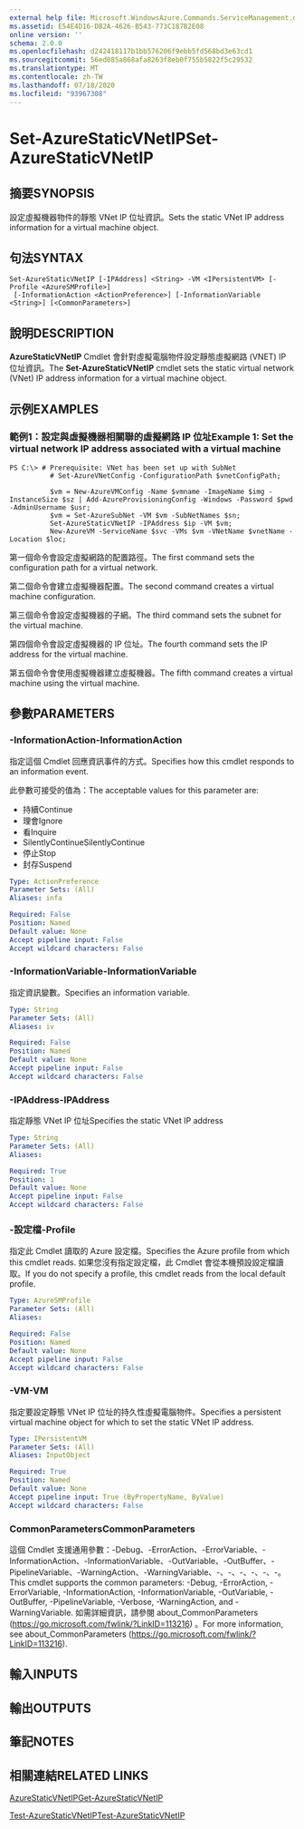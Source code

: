 ```yaml
---
external help file: Microsoft.WindowsAzure.Commands.ServiceManagement.dll-Help.xml
ms.assetid: E54E4D16-DB2A-4626-B543-773C187B2E08
online version: ''
schema: 2.0.0
ms.openlocfilehash: d242418117b1bb576206f9ebb5fd568bd3e63cd1
ms.sourcegitcommit: 56ed085a868afa8263f8eb0f755b5822f5c29532
ms.translationtype: MT
ms.contentlocale: zh-TW
ms.lasthandoff: 07/18/2020
ms.locfileid: "93967308"
---
```

# <span data-ttu-id="1c059-101">Set-AzureStaticVNetIP</span><span class="sxs-lookup"><span data-stu-id="1c059-101">Set-AzureStaticVNetIP</span></span>

## <span data-ttu-id="1c059-102">摘要</span><span class="sxs-lookup"><span data-stu-id="1c059-102">SYNOPSIS</span></span>
<span data-ttu-id="1c059-103">設定虛擬機器物件的靜態 VNet IP 位址資訊。</span><span class="sxs-lookup"><span data-stu-id="1c059-103">Sets the static VNet IP address information for a virtual machine object.</span></span>

## <span data-ttu-id="1c059-104">句法</span><span class="sxs-lookup"><span data-stu-id="1c059-104">SYNTAX</span></span>

```
Set-AzureStaticVNetIP [-IPAddress] <String> -VM <IPersistentVM> [-Profile <AzureSMProfile>]
 [-InformationAction <ActionPreference>] [-InformationVariable <String>] [<CommonParameters>]
```

## <span data-ttu-id="1c059-105">說明</span><span class="sxs-lookup"><span data-stu-id="1c059-105">DESCRIPTION</span></span>
<span data-ttu-id="1c059-106">**AzureStaticVNetIP** Cmdlet 會針對虛擬電腦物件設定靜態虛擬網路 (VNET) IP 位址資訊。</span><span class="sxs-lookup"><span data-stu-id="1c059-106">The **Set-AzureStaticVNetIP** cmdlet sets the static virtual network (VNet) IP address information for a virtual machine object.</span></span>

## <span data-ttu-id="1c059-107">示例</span><span class="sxs-lookup"><span data-stu-id="1c059-107">EXAMPLES</span></span>

### <span data-ttu-id="1c059-108">範例1：設定與虛擬機器相關聯的虛擬網路 IP 位址</span><span class="sxs-lookup"><span data-stu-id="1c059-108">Example 1: Set the virtual network IP address associated with a virtual machine</span></span>
```
PS C:\> # Prerequisite: VNet has been set up with SubNet
          # Set-AzureVNetConfig -ConfigurationPath $vnetConfigPath;

          $vm = New-AzureVMConfig -Name $vmname -ImageName $img -InstanceSize $sz | Add-AzureProvisioningConfig -Windows -Password $pwd -AdminUsername $usr;
          $vm = Set-AzureSubNet -VM $vm -SubNetNames $sn;
          Set-AzureStaticVNetIP -IPAddress $ip -VM $vm;
          New-AzureVM -ServiceName $svc -VMs $vm -VNetName $vnetName -Location $loc;
```

<span data-ttu-id="1c059-109">第一個命令會設定虛擬網路的配置路徑。</span><span class="sxs-lookup"><span data-stu-id="1c059-109">The first command sets the configuration path for a virtual network.</span></span>

<span data-ttu-id="1c059-110">第二個命令會建立虛擬機器配置。</span><span class="sxs-lookup"><span data-stu-id="1c059-110">The second command creates a virtual machine configuration.</span></span>

<span data-ttu-id="1c059-111">第三個命令會設定虛擬機器的子網。</span><span class="sxs-lookup"><span data-stu-id="1c059-111">The third command sets the subnet for the virtual machine.</span></span>

<span data-ttu-id="1c059-112">第四個命令會設定虛擬機器的 IP 位址。</span><span class="sxs-lookup"><span data-stu-id="1c059-112">The fourth command sets the IP address for the virtual machine.</span></span>

<span data-ttu-id="1c059-113">第五個命令會使用虛擬機器建立虛擬機器。</span><span class="sxs-lookup"><span data-stu-id="1c059-113">The fifth command creates a virtual machine using the virtual machine.</span></span>

## <span data-ttu-id="1c059-114">參數</span><span class="sxs-lookup"><span data-stu-id="1c059-114">PARAMETERS</span></span>

### <span data-ttu-id="1c059-115">-InformationAction</span><span class="sxs-lookup"><span data-stu-id="1c059-115">-InformationAction</span></span>
<span data-ttu-id="1c059-116">指定這個 Cmdlet 回應資訊事件的方式。</span><span class="sxs-lookup"><span data-stu-id="1c059-116">Specifies how this cmdlet responds to an information event.</span></span>

<span data-ttu-id="1c059-117">此參數可接受的值為：</span><span class="sxs-lookup"><span data-stu-id="1c059-117">The acceptable values for this parameter are:</span></span>

- <span data-ttu-id="1c059-118">持續</span><span class="sxs-lookup"><span data-stu-id="1c059-118">Continue</span></span>
- <span data-ttu-id="1c059-119">理會</span><span class="sxs-lookup"><span data-stu-id="1c059-119">Ignore</span></span>
- <span data-ttu-id="1c059-120">看</span><span class="sxs-lookup"><span data-stu-id="1c059-120">Inquire</span></span>
- <span data-ttu-id="1c059-121">SilentlyContinue</span><span class="sxs-lookup"><span data-stu-id="1c059-121">SilentlyContinue</span></span>
- <span data-ttu-id="1c059-122">停止</span><span class="sxs-lookup"><span data-stu-id="1c059-122">Stop</span></span>
- <span data-ttu-id="1c059-123">封存</span><span class="sxs-lookup"><span data-stu-id="1c059-123">Suspend</span></span>

```yaml
Type: ActionPreference
Parameter Sets: (All)
Aliases: infa

Required: False
Position: Named
Default value: None
Accept pipeline input: False
Accept wildcard characters: False
```

### <span data-ttu-id="1c059-124">-InformationVariable</span><span class="sxs-lookup"><span data-stu-id="1c059-124">-InformationVariable</span></span>
<span data-ttu-id="1c059-125">指定資訊變數。</span><span class="sxs-lookup"><span data-stu-id="1c059-125">Specifies an information variable.</span></span>

```yaml
Type: String
Parameter Sets: (All)
Aliases: iv

Required: False
Position: Named
Default value: None
Accept pipeline input: False
Accept wildcard characters: False
```

### <span data-ttu-id="1c059-126">-IPAddress</span><span class="sxs-lookup"><span data-stu-id="1c059-126">-IPAddress</span></span>
<span data-ttu-id="1c059-127">指定靜態 VNet IP 位址</span><span class="sxs-lookup"><span data-stu-id="1c059-127">Specifies the static VNet IP address</span></span>

```yaml
Type: String
Parameter Sets: (All)
Aliases: 

Required: True
Position: 1
Default value: None
Accept pipeline input: False
Accept wildcard characters: False
```

### <span data-ttu-id="1c059-128">-設定檔</span><span class="sxs-lookup"><span data-stu-id="1c059-128">-Profile</span></span>
<span data-ttu-id="1c059-129">指定此 Cmdlet 讀取的 Azure 設定檔。</span><span class="sxs-lookup"><span data-stu-id="1c059-129">Specifies the Azure profile from which this cmdlet reads.</span></span>
<span data-ttu-id="1c059-130">如果您沒有指定設定檔，此 Cmdlet 會從本機預設設定檔讀取。</span><span class="sxs-lookup"><span data-stu-id="1c059-130">If you do not specify a profile, this cmdlet reads from the local default profile.</span></span>

```yaml
Type: AzureSMProfile
Parameter Sets: (All)
Aliases: 

Required: False
Position: Named
Default value: None
Accept pipeline input: False
Accept wildcard characters: False
```

### <span data-ttu-id="1c059-131">-VM</span><span class="sxs-lookup"><span data-stu-id="1c059-131">-VM</span></span>
<span data-ttu-id="1c059-132">指定要設定靜態 VNet IP 位址的持久性虛擬電腦物件。</span><span class="sxs-lookup"><span data-stu-id="1c059-132">Specifies a persistent virtual machine object for which to set the static VNet IP address.</span></span>

```yaml
Type: IPersistentVM
Parameter Sets: (All)
Aliases: InputObject

Required: True
Position: Named
Default value: None
Accept pipeline input: True (ByPropertyName, ByValue)
Accept wildcard characters: False
```

### <span data-ttu-id="1c059-133">CommonParameters</span><span class="sxs-lookup"><span data-stu-id="1c059-133">CommonParameters</span></span>
<span data-ttu-id="1c059-134">這個 Cmdlet 支援通用參數：-Debug、-ErrorAction、-ErrorVariable、-InformationAction、-InformationVariable、-OutVariable、-OutBuffer、-PipelineVariable、-WarningAction、-WarningVariable、-、-、-、-、-、-。</span><span class="sxs-lookup"><span data-stu-id="1c059-134">This cmdlet supports the common parameters: -Debug, -ErrorAction, -ErrorVariable, -InformationAction, -InformationVariable, -OutVariable, -OutBuffer, -PipelineVariable, -Verbose, -WarningAction, and -WarningVariable.</span></span> <span data-ttu-id="1c059-135">如需詳細資訊，請參閱 about_CommonParameters (https://go.microsoft.com/fwlink/?LinkID=113216) 。</span><span class="sxs-lookup"><span data-stu-id="1c059-135">For more information, see about_CommonParameters (https://go.microsoft.com/fwlink/?LinkID=113216).</span></span>

## <span data-ttu-id="1c059-136">輸入</span><span class="sxs-lookup"><span data-stu-id="1c059-136">INPUTS</span></span>

## <span data-ttu-id="1c059-137">輸出</span><span class="sxs-lookup"><span data-stu-id="1c059-137">OUTPUTS</span></span>

## <span data-ttu-id="1c059-138">筆記</span><span class="sxs-lookup"><span data-stu-id="1c059-138">NOTES</span></span>

## <span data-ttu-id="1c059-139">相關連結</span><span class="sxs-lookup"><span data-stu-id="1c059-139">RELATED LINKS</span></span>

[<span data-ttu-id="1c059-140">AzureStaticVNetIP</span><span class="sxs-lookup"><span data-stu-id="1c059-140">Get-AzureStaticVNetIP</span></span>](./Get-AzureStaticVNetIP.md)

[<span data-ttu-id="1c059-141">Test-AzureStaticVNetIP</span><span class="sxs-lookup"><span data-stu-id="1c059-141">Test-AzureStaticVNetIP</span></span>](./Test-AzureStaticVNetIP.md)


